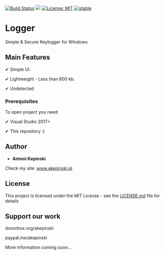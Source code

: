 [![Build Status](https://travis-ci.org/xxczaki/logger.svg?branch=master)](https://travis-ci.org/xxczaki/logger)
[![](https://img.shields.io/badge/GITTER-join%20chat-green.svg)](https://gitter.im/akepinski-dev)
[![License: MIT](https://img.shields.io/badge/License-MIT-yellow.svg)](https://opensource.org/licenses/MIT)
[![stable](http://badges.github.io/stability-badges/dist/stable.svg)](http://github.com/badges/stability-badges)

# Logger

Simple & Secure Keylogger for Windows

## Main Features

✔ Simple UI.

✔ Lightweight - Less than 800 kb.

✔ Undetected

### Prerequisites

To open project you need:

✔ Visual Studio 2017+

✔ This repository :)
 
## Author

* **Antoni Kepinski**  

Check my site: www.akepinski.pl

## License

This project is licensed under the MIT License - see the [LICENSE.md](LICENSE.md) file for details

## Support our work

donorbox.org/akepinski

paypal.me/akepinski

More information coming soon...

 

